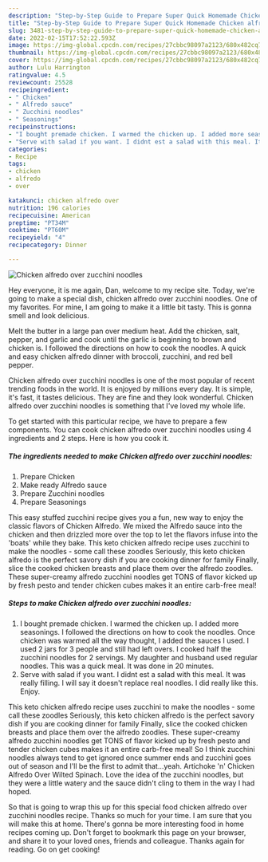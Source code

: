 ```yaml
---
description: "Step-by-Step Guide to Prepare Super Quick Homemade Chicken alfredo over zucchini noodles"
title: "Step-by-Step Guide to Prepare Super Quick Homemade Chicken alfredo over zucchini noodles"
slug: 3481-step-by-step-guide-to-prepare-super-quick-homemade-chicken-alfredo-over-zucchini-noodles
date: 2022-02-15T17:52:22.593Z
image: https://img-global.cpcdn.com/recipes/27cbbc98097a2123/680x482cq70/chicken-alfredo-over-zucchini-noodles-recipe-main-photo.jpg
thumbnail: https://img-global.cpcdn.com/recipes/27cbbc98097a2123/680x482cq70/chicken-alfredo-over-zucchini-noodles-recipe-main-photo.jpg
cover: https://img-global.cpcdn.com/recipes/27cbbc98097a2123/680x482cq70/chicken-alfredo-over-zucchini-noodles-recipe-main-photo.jpg
author: Lulu Harrington
ratingvalue: 4.5
reviewcount: 25528
recipeingredient:
- " Chicken"
- " Alfredo sauce"
- " Zucchini noodles"
- " Seasonings"
recipeinstructions:
- "I bought premade chicken. I warmed the chicken up. I added more seasonings. I followed the directions on how to cook the noodles. Once chicken was warmed all the way thought, I added the sauces I used. I used 2 jars for 3 people and still had left overs. I cooked half the zucchini noodles for 2 servings. My daughter and husband used regular noodles. This was a quick meal. It was done in 20 minutes."
- "Serve with salad if you want. I didnt est a salad with this meal. It was really filling. I will say it doesn&#39;t replace real noodles. I did really like this. Enjoy."
categories:
- Recipe
tags:
- chicken
- alfredo
- over

katakunci: chicken alfredo over 
nutrition: 196 calories
recipecuisine: American
preptime: "PT34M"
cooktime: "PT60M"
recipeyield: "4"
recipecategory: Dinner

---
```



![Chicken alfredo over zucchini noodles](https://img-global.cpcdn.com/recipes/27cbbc98097a2123/680x482cq70/chicken-alfredo-over-zucchini-noodles-recipe-main-photo.jpg)

Hey everyone, it is me again, Dan, welcome to my recipe site. Today, we're going to make a special dish, chicken alfredo over zucchini noodles. One of my favorites. For mine, I am going to make it a little bit tasty. This is gonna smell and look delicious.

Melt the butter in a large pan over medium heat. Add the chicken, salt, pepper, and garlic and cook until the garlic is beginning to brown and chicken is. I followed the directions on how to cook the noodles. A quick and easy chicken alfredo dinner with broccoli, zucchini, and red bell pepper.

Chicken alfredo over zucchini noodles is one of the most popular of recent trending foods in the world. It is enjoyed by millions every day. It is simple, it's fast, it tastes delicious. They are fine and they look wonderful. Chicken alfredo over zucchini noodles is something that I've loved my whole life.


To get started with this particular recipe, we have to prepare a few components. You can cook chicken alfredo over zucchini noodles using 4 ingredients and 2 steps. Here is how you cook it.

<!--inarticleads1-->

##### The ingredients needed to make Chicken alfredo over zucchini noodles:

1. Prepare  Chicken
1. Make ready  Alfredo sauce
1. Prepare  Zucchini noodles
1. Prepare  Seasonings


This easy stuffed zucchini recipe gives you a fun, new way to enjoy the classic flavors of Chicken Alfredo. We mixed the Alfredo sauce into the chicken and then drizzled more over the top to let the flavors infuse into the &#39;boats&#39; while they bake. This keto chicken alfredo recipe uses zucchini to make the noodles - some call these zoodles Seriously, this keto chicken alfredo is the perfect savory dish if you are cooking dinner for family Finally, slice the cooked chicken breasts and place them over the alfredo zoodles. These super-creamy alfredo zucchini noodles get TONS of flavor kicked up by fresh pesto and tender chicken cubes makes it an entire carb-free meal! 

<!--inarticleads2-->

##### Steps to make Chicken alfredo over zucchini noodles:

1. I bought premade chicken. I warmed the chicken up. I added more seasonings. I followed the directions on how to cook the noodles. Once chicken was warmed all the way thought, I added the sauces I used. I used 2 jars for 3 people and still had left overs. I cooked half the zucchini noodles for 2 servings. My daughter and husband used regular noodles. This was a quick meal. It was done in 20 minutes.
1. Serve with salad if you want. I didnt est a salad with this meal. It was really filling. I will say it doesn&#39;t replace real noodles. I did really like this. Enjoy.


This keto chicken alfredo recipe uses zucchini to make the noodles - some call these zoodles Seriously, this keto chicken alfredo is the perfect savory dish if you are cooking dinner for family Finally, slice the cooked chicken breasts and place them over the alfredo zoodles. These super-creamy alfredo zucchini noodles get TONS of flavor kicked up by fresh pesto and tender chicken cubes makes it an entire carb-free meal! So I think zucchini noodles always tend to get ignored once summer ends and zucchini goes out of season and I&#39;ll be the first to admit that…yeah. Artichoke &#39;n&#39; Chicken Alfredo Over Wilted Spinach. Love the idea of the zucchini noodles, but they were a little watery and the sauce didn&#39;t cling to them in the way I had hoped. 

So that is going to wrap this up for this special food chicken alfredo over zucchini noodles recipe. Thanks so much for your time. I am sure that you will make this at home. There's gonna be more interesting food in home recipes coming up. Don't forget to bookmark this page on your browser, and share it to your loved ones, friends and colleague. Thanks again for reading. Go on get cooking!
